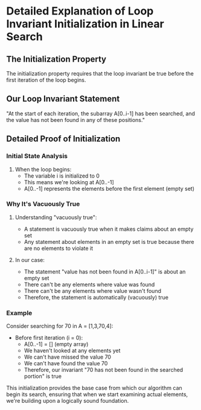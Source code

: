 # Detailed Explanation of Loop Invariant Initialization in Linear Search

## The Initialization Property
The initialization property requires that the loop invariant be true before the first iteration of the loop begins.

## Our Loop Invariant Statement
"At the start of each iteration, the subarray A[0..i-1] has been searched, and the value has not been found in any of these positions."

## Detailed Proof of Initialization

### Initial State Analysis
1. When the loop begins:
   - The variable i is initialized to 0
   - This means we're looking at A[0..-1]
   - A[0..-1] represents the elements before the first element (empty set)

### Why It's Vacuously True
1. Understanding "vacuously true":
   - A statement is vacuously true when it makes claims about an empty set
   - Any statement about elements in an empty set is true because there are no elements to violate it

2. In our case:
   - The statement "value has not been found in A[0..i-1]" is about an empty set
   - There can't be any elements where value was found
   - There can't be any elements where value wasn't found
   - Therefore, the statement is automatically (vacuously) true

### Example
Consider searching for 70 in A = [1,3,70,4]:
- Before first iteration (i = 0):
  - A[0..-1] = [] (empty array)
  - We haven't looked at any elements yet
  - We can't have missed the value 70
  - We can't have found the value 70
  - Therefore, our invariant "70 has not been found in the searched portion" is true

This initialization provides the base case from which our algorithm can begin its search, ensuring that when we start examining actual elements, we're building upon a logically sound foundation.
